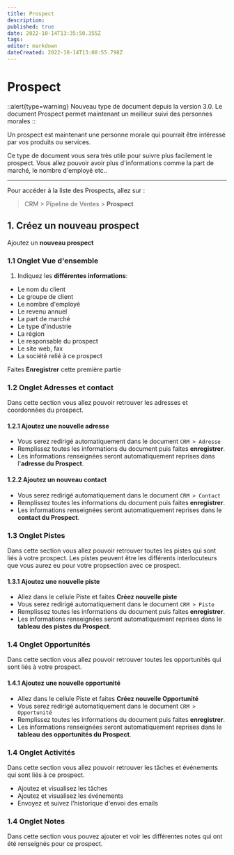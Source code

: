 ```yaml
---
title: Prospect
description: 
published: true
date: 2022-10-14T13:35:50.355Z
tags: 
editor: markdown
dateCreated: 2022-10-14T13:08:55.798Z
---
```


# Prospect

::alert{type=warning}
Nouveau type de document depuis la version 3.0. Le document Prospect permet maintenant un meilleur suivi des personnes morales
::

Un prospect est maintenant une personne morale qui pourrait être intéressé par vos produits ou services.

Ce type de document vous sera très utile pour suivre plus facilement le prospect. Vous allez pouvoir avoir plus d'informations comme la part de marché, le nombre d'employé etc..

---

Pour accéder à la liste des Prospects, allez sur :

> CRM > Pipeline de Ventes > **Prospect**

## 1. Créez un nouveau prospect

Ajoutez un **nouveau prospect**

### 1.1 Onglet Vue d'ensemble

1. Indiquez les **différentes informations**:
- Le nom du client
- Le groupe de client
- Le nombre d'employé
- Le revenu annuel
- La part de marché
- Le type d'industrie
- La région
- Le responsable du prospect
- Le site web, fax
- La société relié à ce prospect

Faites **Enregistrer** cette première partie

### 1.2 Onglet Adresses et contact

Dans cette section vous allez pouvoir retrouver les adresses et coordonnées du prospect.

#### 1.2.1 **Ajoutez une nouvelle adresse**
- Vous serez redirigé automatiquement dans le document `CRM > Adresse`
- Remplissez toutes les informations du document puis faites **enregistrer**.
- Les informations renseignées seront automatiquement reprises dans l'**adresse du Prospect**.

#### 1.2.2 **Ajoutez un nouveau contact**
- Vous serez redirigé automatiquement dans le document `CRM > Contact`
- Remplissez toutes les informations du document puis faites **enregistrer**.
- Les informations renseignées seront automatiquement reprises dans le **contact du Prospect**.

### 1.3 Onglet Pistes

Dans cette section vous allez pouvoir retrouver toutes les pistes qui sont liés à votre prospect.
Les pistes peuvent être les différents interlocuteurs que vous aurez eu pour votre propsection avec ce prospect.

#### 1.3.1 **Ajoutez une nouvelle piste**
- Allez dans le cellule Piste et faites **Créez nouvelle piste**
- Vous serez redirigé automatiquement dans le document `CRM > Piste`
- Remplissez toutes les informations du document puis faites **enregistrer**.
- Les informations renseignées seront automatiquement reprises dans le **tableau des pistes du Prospect**.

### 1.4 Onglet Opportunités

Dans cette section vous allez pouvoir retrouver toutes les opportunités qui sont liés à votre prospect.

#### 1.4.1 **Ajoutez une nouvelle opportunité**
- Allez dans le cellule Piste et faites **Créez nouvelle Opportunité**
- Vous serez redirigé automatiquement dans le document `CRM > Opportunité`
- Remplissez toutes les informations du document puis faites **enregistrer**.
- Les informations renseignées seront automatiquement reprises dans le **tableau des opportunités du Prospect**.

### 1.4 Onglet Activités

Dans cette section vous allez pouvoir retrouver les tâches et événements qui sont liés à ce prospect.

- Ajoutez et visualisez les tâches
- Ajoutez et visualisez les événements
- Envoyez et suivez l'historique d'envoi des emails

### 1.4 Onglet Notes

Dans cette section vous pouvez ajouter et voir les différentes notes qui ont été renseignés pour ce prospect.








